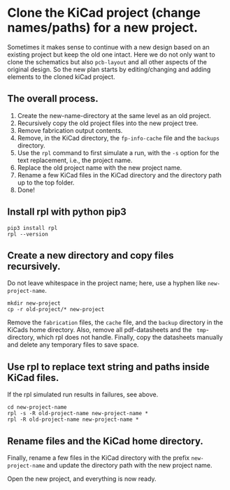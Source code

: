 # Clone the KiCad project (change names/paths) for a new project.

Sometimes it makes sense to continue with a new design based on an existing project but keep the old one intact. Here we do not only want to clone the schematics but also `pcb-layout` and all other aspects of the original design. So the new plan starts by editing/changing and adding elements to the cloned kiCad project.

## The overall process.

1. Create the new-name-directory at the same level as an old project.
2. Recursively copy the old project files into the new project tree.
3. Remove fabrication output contents.
4. Remove, in the KiCad directory, the `fp-info-cache` file and the `backups` directory. 
5. Use the `rpl` command to first simulate a run, with the `-s` option for the text replacement, i.e., the project name.
6. Replace the old project name with the new project name.
7. Rename a few KiCad files in the KiCad directory and the directory path up to the top folder.
8. Done!


## Install rpl with python pip3

```
pip3 install rpl
rpl --version
```

## Create a new directory and copy files recursively.

Do not leave whitespace in the project name; here, use a hyphen like `new-project-name`.

```
mkdir new-project
cp -r old-project/* new-project
```

Remove the `fabrication` files, the `cache` file, and the `backup` directory in the KiCads home directory. Also, remove all pdf-datasheets and the ` tmp`-directory, which rpl does not handle. Finally, copy the datasheets manually and delete any temporary files to save space.

## Use rpl to replace text string and paths inside KiCad files.

If the rpl simulated run results in failures, see above.

```
cd new-project-name
rpl -s -R old-project-name new-project-name *
rpl -R old-project-name new-project-name *
```
## Rename files and the KiCad home directory.

Finally, rename a few files in the KiCad directory with the prefix `new-project-name` and update the directory path with the new project name.

Open the new project, and everything is now ready.
